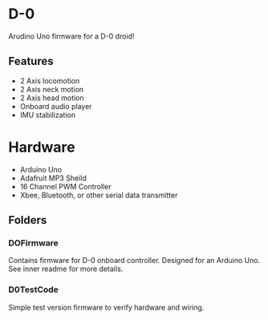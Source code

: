 # D-0
Arudino Uno firmware for a D-0 droid!

## Features
- 2 Axis locomotion
- 2 Axis neck motion
- 2 Axis head motion
- Onboard audio player
- IMU stabilization

# Hardware
- Arduino Uno
- Adafruit MP3 Sheild
- 16 Channel PWM Controller
- Xbee, Bluetooth, or other serial data transmitter

## Folders
### DOFirmware
Contains firmware for D-0 onboard controller. Designed for an Arduino Uno. See inner readme for more details.

### D0TestCode
Simple test version firmware to verify hardware and wiring.
